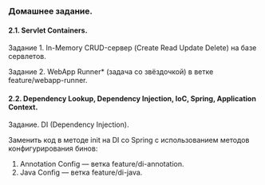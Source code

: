 ### Домашнее задание.

#### 2.1. Servlet Containers.

Задание 1. In-Memory CRUD-сервер (Create Read Update Delete) на базе сервлетов.

Задание 2. WebApp Runner* (задача со звёздочкой) в ветке feature/webapp-runner.

#### 2.2. Dependency Lookup, Dependency Injection, IoC, Spring, Application Context.

Задание. DI (Dependency Injection).

Заменить код в методе init на DI со Spring с использованием методов конфигурирования бинов:

1. Annotation Config — ветка feature/di-annotation.
2. Java Config — ветка feature/di-java.
